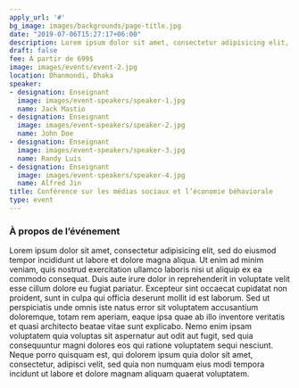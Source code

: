 ```yaml
---
apply_url: '#'
bg_image: images/backgrounds/page-title.jpg
date: "2019-07-06T15:27:17+06:00"
description: Lorem ipsum dolor sit amet, consectetur adipisicing elit, sed do eiusmod tempor incididunt ut labore. dolore magna aliqua. Ut enim ad minim veniam, quis nostrud.
draft: false
fee: À partir de 699$
image: images/events/event-2.jpg
location: Dhanmondi, Dhaka
speaker:
- designation: Enseignant
  image: images/event-speakers/speaker-1.jpg
  name: Jack Mastio
- designation: Enseignant
  image: images/event-speakers/speaker-2.jpg
  name: John Doe
- designation: Enseignant
  image: images/event-speakers/speaker-3.jpg
  name: Randy Luis
- designation: Enseignant
  image: images/event-speakers/speaker-4.jpg
  name: Alfred Jin
title: Conférence sur les médias sociaux et l’économie béhaviorale
type: event
---
```


### À propos de l’événement

Lorem ipsum dolor sit amet, consectetur adipisicing elit, sed do eiusmod tempor incididunt ut labore et dolore magna aliqua. Ut enim ad minim veniam, quis nostrud exercitation ullamco laboris nisi ut aliquip ex ea commodo consequat. Duis aute irure dolor in reprehenderit in voluptate velit esse cillum dolore eu fugiat  pariatur. Excepteur sint occaecat cupidatat non proident, sunt in culpa qui officia deserunt mollit id est laborum. Sed ut perspiciatis unde omnis iste natus error sit voluptatem accusantium doloremque, totam rem aperiam, eaque ipsa quae ab illo inventore veritatis et quasi architecto beatae vitae sunt explicabo. Nemo enim ipsam voluptatem quia voluptas sit aspernatur aut odit aut fugit, sed quia consequuntur magni dolores eos qui ratione voluptatem sequi nesciunt. Neque porro quisquam est, qui dolorem ipsum quia dolor sit amet, consectetur, adipisci velit, sed quia non numquam eius modi tempora incidunt ut labore et dolore magnam aliquam quaerat voluptatem.